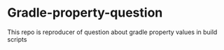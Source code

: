 # Gradle-property-question
This repo is reproducer of question about gradle property values in build scripts
